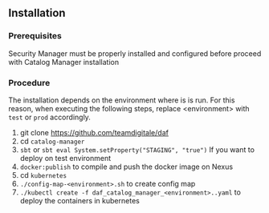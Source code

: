 ## Installation

### Prerequisites

Security Manager must be properly installed and configured before proceed with Catalog Manager installation

### Procedure

The installation depends on the environment where is is run.
For this reason, when executing the following steps, replace \<environment\> with `test` or `prod` accordingly.

1. git clone https://github.com/teamdigitale/daf
2. cd `catalog-manager`
3. `sbt` or `sbt eval System.setProperty("STAGING", "true")` If you want to deploy on test environment
4. `docker:publish` to compile and push the docker image on Nexus
5. cd `kubernetes` 
6. `./config-map-<environment>.sh` to create config map
7. `./kubectl create -f daf_catalog_manager_<environment>..yaml` to deploy the containers in kubernetes

